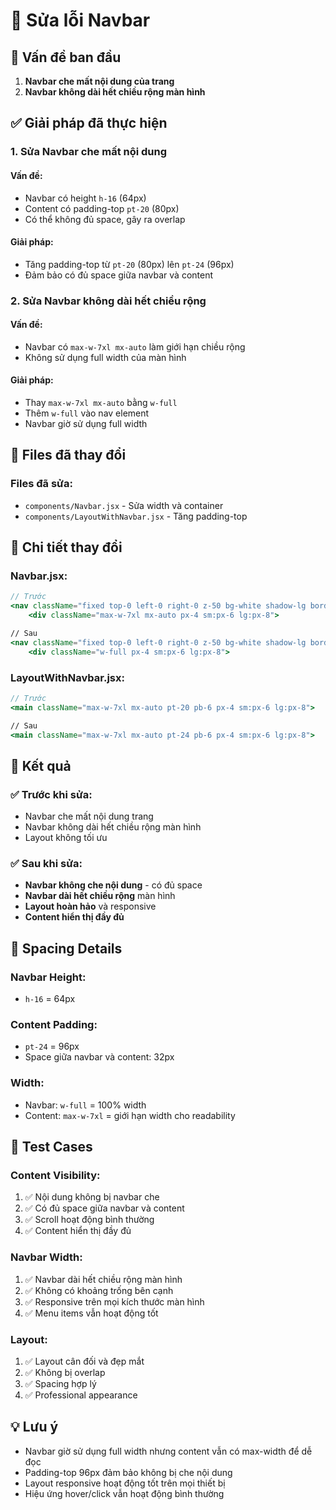 # 🔧 Sửa lỗi Navbar

## 🐛 Vấn đề ban đầu
1. **Navbar che mất nội dung của trang**
2. **Navbar không dài hết chiều rộng màn hình**

## ✅ Giải pháp đã thực hiện

### 1. **Sửa Navbar che mất nội dung**

#### **Vấn đề:**
- Navbar có height `h-16` (64px)
- Content có padding-top `pt-20` (80px)
- Có thể không đủ space, gây ra overlap

#### **Giải pháp:**
- Tăng padding-top từ `pt-20` (80px) lên `pt-24` (96px)
- Đảm bảo có đủ space giữa navbar và content

### 2. **Sửa Navbar không dài hết chiều rộng**

#### **Vấn đề:**
- Navbar có `max-w-7xl mx-auto` làm giới hạn chiều rộng
- Không sử dụng full width của màn hình

#### **Giải pháp:**
- Thay `max-w-7xl mx-auto` bằng `w-full`
- Thêm `w-full` vào nav element
- Navbar giờ sử dụng full width

## 📁 Files đã thay đổi

### Files đã sửa:
- `components/Navbar.jsx` - Sửa width và container
- `components/LayoutWithNavbar.jsx` - Tăng padding-top

## 🔧 Chi tiết thay đổi

### Navbar.jsx:
```jsx
// Trước
<nav className="fixed top-0 left-0 right-0 z-50 bg-white shadow-lg border-b border-gray-200">
    <div className="max-w-7xl mx-auto px-4 sm:px-6 lg:px-8">

// Sau
<nav className="fixed top-0 left-0 right-0 z-50 bg-white shadow-lg border-b border-gray-200 w-full">
    <div className="w-full px-4 sm:px-6 lg:px-8">
```

### LayoutWithNavbar.jsx:
```jsx
// Trước
<main className="max-w-7xl mx-auto pt-20 pb-6 px-4 sm:px-6 lg:px-8">

// Sau
<main className="max-w-7xl mx-auto pt-24 pb-6 px-4 sm:px-6 lg:px-8">
```

## 🎯 Kết quả

### ✅ Trước khi sửa:
- Navbar che mất nội dung trang
- Navbar không dài hết chiều rộng màn hình
- Layout không tối ưu

### ✅ Sau khi sửa:
- **Navbar không che nội dung** - có đủ space
- **Navbar dài hết chiều rộng** màn hình
- **Layout hoàn hảo** và responsive
- **Content hiển thị đầy đủ**

## 📏 Spacing Details

### Navbar Height:
- `h-16` = 64px

### Content Padding:
- `pt-24` = 96px
- Space giữa navbar và content: 32px

### Width:
- Navbar: `w-full` = 100% width
- Content: `max-w-7xl` = giới hạn width cho readability

## 🚀 Test Cases

### Content Visibility:
1. ✅ Nội dung không bị navbar che
2. ✅ Có đủ space giữa navbar và content
3. ✅ Scroll hoạt động bình thường
4. ✅ Content hiển thị đầy đủ

### Navbar Width:
1. ✅ Navbar dài hết chiều rộng màn hình
2. ✅ Không có khoảng trống bên cạnh
3. ✅ Responsive trên mọi kích thước màn hình
4. ✅ Menu items vẫn hoạt động tốt

### Layout:
1. ✅ Layout cân đối và đẹp mắt
2. ✅ Không bị overlap
3. ✅ Spacing hợp lý
4. ✅ Professional appearance

## 💡 Lưu ý

- Navbar giờ sử dụng full width nhưng content vẫn có max-width để dễ đọc
- Padding-top 96px đảm bảo không bị che nội dung
- Layout responsive hoạt động tốt trên mọi thiết bị
- Hiệu ứng hover/click vẫn hoạt động bình thường
